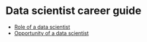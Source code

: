 # Data scientist career guide

* [Role of a data scientist](https://github.com/taekjunkim/OnlineCourses/blob/main/DataScienceCareerGuide/Role_DataScientist.md)
* [Opportunity of a data scientist](https://github.com/taekjunkim/OnlineCourses/blob/main/DataScienceCareerGuide/Opportunity_DataScienist.md)
